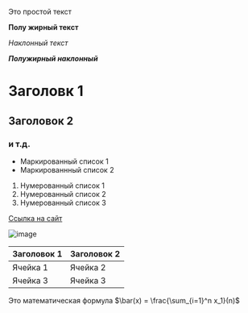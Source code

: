 Это простой текст

**Полу жирный текст**

*Наклонный текст*

***Полужирный наклонный***

# Заголовк 1

## Заголовок 2

### и т.д.

- Маркированный список 1
- Маркированнный список 2


1. Нумерованный список 1
2. Нумерованный список 2
3. Нумерованный список 3

[Ссылка на сайт](https://github.com/Miadr-glitch/Study_1/edit/main/main.md)

![image](https://encrypted-tbn0.gstatic.com/images?q=tbn:ANd9GcQULAFFIeoTlEXkF8dADrcN0DSxVMY7mwdvwA&s)

|Заголовок 1|Заголовок 2|
|-----------|-----------|
|Ячейка 1|Ячейка 2|
|Ячейка 3|Ячейка 3|

Это математическая формула $\bar(x) = \frac{\sum_{i=1}^n x_1}(n)$
